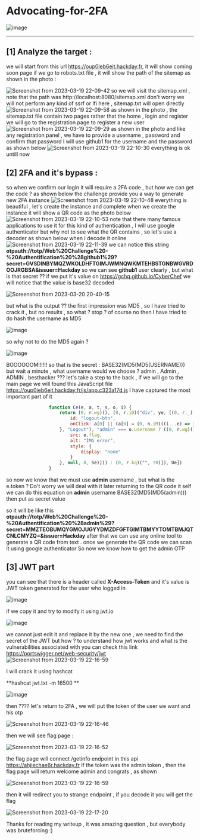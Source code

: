 # Advocating-for-2FA
![image](https://user-images.githubusercontent.com/37233306/226416436-f4af1a4d-def7-4392-82d2-cb7346007fd4.png)

----------------------------------------------------------

## [1] Analyze the target : 
we will start from this url https://oup0leb6eit.hackday.fr, it will show coming soon page
if we go to robots.txt file , it will show the path of the sitemap as shown in the photo :

![Screenshot from 2023-03-19 22-09-42](https://user-images.githubusercontent.com/37233306/226417650-ac667855-c424-4cba-a952-988147636696.png)
so we will visit the sitemap.xml , note that the path was http://localhost:8080/sitemap.xml 
don't worry we will not perform any kind of ssrf or lfi here , sitemap.txt will open directly
![Screenshot from 2023-03-19 22-09-58](https://user-images.githubusercontent.com/37233306/226417983-51d7b8f9-e5ec-4163-ba49-d7246947764e.png)
as shown in the photo , the sitemap.txt file contain two pages rather that the home , login and register 
we will go to the registration page to register a new user
![Screenshot from 2023-03-19 22-09-29](https://user-images.githubusercontent.com/37233306/226418539-f97c04e8-ffe9-4701-9891-b43d77e72418.png)
as shown in the photo and like any registration panel , we have to provide a username  , password and confirm that password
I will use github1 for the username and the password as shown below 
![Screenshot from 2023-03-19 22-10-30](https://user-images.githubusercontent.com/37233306/226419963-040ff2a6-35a0-43af-be1e-a91b014786b6.png)
everything is ok untill now 

## [2] 2FA and it's bypass : 
so when we confirm our login it will require a 2FA code , but how we can get the code ? 
as shown below the challenge provide you a way to generate new 2FA instance 
![Screenshot from 2023-03-19 22-10-48](https://user-images.githubusercontent.com/37233306/226420615-4b969910-b224-4d72-bcc7-9f5eb103cb4b.png)
everything is beautiful , let's create the instance and complete 
when we create the instance it will show a QR code as the photo below
![Screenshot from 2023-03-19 22-10-53](https://user-images.githubusercontent.com/37233306/226420945-c02c77d9-1a65-4443-b47a-4983c3589771.png)
note that there many famous applications to use it for this kind of authentication , I will use google authenticator 
but why not to see what the QR contains , so let's use a decoder 
as shown below when I decode it online
![Screenshot from 2023-03-19 22-11-39](https://user-images.githubusercontent.com/37233306/226421468-07624b6b-08fe-461e-b732-d6ade992a4b1.png)
we can notice this string **otpauth://totp/Web%20Challenge%20-%20Authentification%20%28github1%29?secret=GVSDINBYMQZWKOLDHFTGIMJWMNQWKMTEHBSTGNBWGVRDOOJRGBSA&issuer=Hackday**
so we can see **github1** user clearly , but what is that secret ??
if we put it's value on https://gchq.github.io/CyberChef we will notice that the value is base32 decoded 

![Screenshot from 2023-03-20 20-40-15](https://user-images.githubusercontent.com/37233306/226422799-1b401cc7-9a98-4e45-8e0a-a65f15afd045.png)

but what is the output ??
the first impression was MD5 , so I have tried to crack it , but no results , so what ? stop ? of course no 
then I have tried to do hash the username as MD5

![image](https://user-images.githubusercontent.com/37233306/226423520-7f7318a3-54ea-4b84-a881-7d3ecf7001dc.png)

so why not to do the MD5 again ? 

![image](https://user-images.githubusercontent.com/37233306/226423661-5348bcac-55df-4ada-b2ef-e5256ce5ca77.png)

BOOOOOOM!!!!!!
so that is the secret : BASE32(MD5(MD5(USERNAME)))
but wait a minute , what username would we choose ? 
admin , Admin , ADMIN , besthacker ???
let's take a step to the back , if we will go to the main page we will found this JavaScript file https://oup0ieb6eit.hackday.fr/js/app.c323a17d.js 
I have captured the most important part of it 

```javascript
                function Ce(e, a, t, s, o, i) {
                    return (0, r.wg)(), (0, r.iD)("div", ye, [(0, r._)("div", Ae, [o.message ? ((0, r.wg)(), (0, r.iD)("div", Fe, (0, v.zw)(o.message), 1)) : (0, r.kq)("", !0), (0, r._)("h1", null, "Welcome " + (0, v.zw)(o.username), 1), (0, r._)("button", {
                        id: "logout-btn",
                        onClick: a[0] || (a[0] = (0, n.iM)(((...e) => i.logOut && i.logOut(...e)), ["prevent"]))
                    }, "Logout"), "admin" === o.username ? ((0, r.wg)(), (0, r.iD)("h3", Le, [(0, r.Uk)(" Congratulations !!! You found the flag ;) ... "), (0, r._)("img", {
                        src: o.flag,
                        alt: "IMG error",
                        style: {
                            display: "none"
                        }
                    }, null, 8, Se)])) : (0, r.kq)("", !0)]), Ue])
                }
 ```
so now we know that we must use **admin** username , but what is the e.token ? 
Do't worry we will deal with it later 
returning to the QR code it self we can do this equation on **admin** username BASE32(MD5(MD5(admin))) then put as secret value

so it will be like this  
**otpauth://totp/Web%20Challenge%20-%20Authentification%20%28admin%29?secret=MMZTEOBUMQYGMOJUGYYDMZDFGFTGIMTBMYYTOMTBMJQTCNLCMYZQ=&issuer=Hackday**
after that we can use any online tool to generate a QR code from text .
once we generate the QR code we can scan it using google authenticator
So now we know how to get the admin OTP 

## [3] JWT part 

you can see that there is a header called **X-Access-Token** and it's value is JWT token generated for the user who logged in 

![image](https://user-images.githubusercontent.com/37233306/226442955-1e7c824e-6950-4e20-8550-82bbbe1f51c1.png)

if we copy it and try to modify it using jwt.io 

![image](https://user-images.githubusercontent.com/37233306/226443408-7ac385e3-94f2-4b9e-a5d2-1f34483aebe2.png)

we cannot just edit it and replace it by the new one , we need to find the secret of the JWT 
but how ? to understand how jwt works and what is the vulnerabilities associated with you can check this link https://portswigger.net/web-security/jwt
![Screenshot from 2023-03-19 22-16-59](https://user-images.githubusercontent.com/37233306/226445321-6dc92bca-b3cb-43a4-8317-52dc70a4e077.png)

I will crack it using hashcat 

**hashcat jwt.txt -m 16500 ** 

![image](https://user-images.githubusercontent.com/37233306/226444430-b3f52f7c-86b3-470f-b74f-fc4afdaca4f2.png)

then ???? 
let's return to 2FA , we will put the token of the user we want and his otp 


![Screenshot from 2023-03-19 22-16-46](https://user-images.githubusercontent.com/37233306/226444809-b9b108c0-52b7-4bd4-9279-18b50a5413a5.png)

then we will see flag page : 

![Screenshot from 2023-03-19 22-16-52](https://user-images.githubusercontent.com/37233306/226444959-448d7e23-73fa-4b05-a829-3452e672a7bb.png)

the flag page will connect /getinfo endpoint in this api https://ahjiechae6r.hackday.fr
if the token was the admin token , then the flag page will return welcome admin and congrats , as shown 


![Screenshot from 2023-03-19 22-16-59](https://user-images.githubusercontent.com/37233306/226445308-1d8fdcc1-8973-41f8-88fd-1770c488bb8b.png)

then it will redirect you to strange endpoint , if you decode it you will get the flag  

![Screenshot from 2023-03-19 22-17-20](https://user-images.githubusercontent.com/37233306/226445447-b47a27a6-62ae-4a51-84de-52fb552aae2c.png)



Thanks for reading my writeup , it was amazing question , but everybody was bruteforcing :) 


